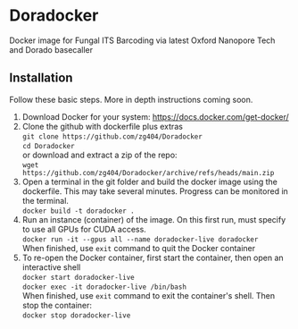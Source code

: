 # Doradocker
Docker image for Fungal ITS Barcoding via latest Oxford Nanopore Tech and Dorado basecaller

## Installation
Follow these basic steps. More in depth instructions coming soon.
1. Download Docker for your system: https://docs.docker.com/get-docker/
2. Clone the github with dockerfile plus extras  
`git clone https://github.com/zg404/Doradocker`  
`cd Doradocker`  
or download and extract a zip of the repo:  
`wget https://github.com/zg404/Doradocker/archive/refs/heads/main.zip`  
3. Open a terminal in the git folder and build the docker image using the dockerfile. This may take several minutes. Progress can be monitored in the terminal.    
`docker build -t doradocker .`  
4. Run an instance (container) of the image. On this first run, must specify to use all GPUs for CUDA access.  
`docker run -it --gpus all --name doradocker-live doradocker`  
When finished, use `exit` command to quit the Docker container  
5. To re-open the Docker container, first start the container, then open an interactive shell  
`docker start doradocker-live`  
`docker exec -it doradocker-live /bin/bash`  
When finished, use `exit` command to exit the container's shell. Then stop the container:  
`docker stop doradocker-live`

